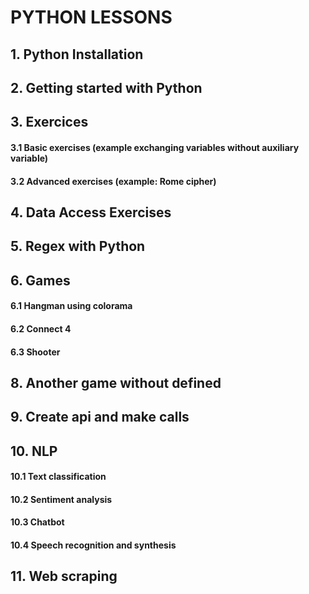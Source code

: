 # PYTHON LESSONS

## 1. Python Installation

## 2. Getting started with Python

## 3. Exercices
#### 3.1 Basic exercises (example exchanging variables without auxiliary variable)
#### 3.2 Advanced exercises (example: Rome cipher)

## 4. Data Access Exercises

## 5. Regex with Python

## 6. Games

#### 6.1 Hangman using colorama

#### 6.2 Connect 4

#### 6.3 Shooter

## 8. Another game without defined

## 9. Create api and make calls

## 10. NLP
#### 10.1 Text classification
#### 10.2 Sentiment analysis
#### 10.3 Chatbot
#### 10.4 Speech recognition and synthesis

## 11. Web scraping
